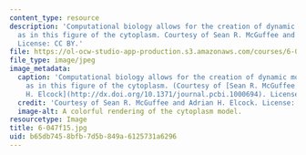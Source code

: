 ```yaml
---
content_type: resource
description: 'Computational biology allows for the creation of dynamic molecular models,
  as in this figure of the cytoplasm. Courtesy of Sean R. McGuffee and Adrian H. Elcock.
  License: CC BY.'
file: https://ol-ocw-studio-app-production.s3.amazonaws.com/courses/6-047-computational-biology-fall-2015/b65db7458bfb7d5b849a6125731a6296_6-047f15.jpg
file_type: image/jpeg
image_metadata:
  caption: 'Computational biology allows for the creation of dynamic molecular models,
    as in this figure of the cytoplasm. (Courtesy of [Sean R. McGuffee and Adrian
    H. Elcock](http://dx.doi.org/10.1371/journal.pcbi.1000694). License: CC BY.)'
  credit: 'Courtesy of Sean R. McGuffee and Adrian H. Elcock. License: CC BY.'
  image-alt: A colorful rendering of the cytoplasm model.
resourcetype: Image
title: 6-047f15.jpg
uid: b65db745-8bfb-7d5b-849a-6125731a6296
---
```

